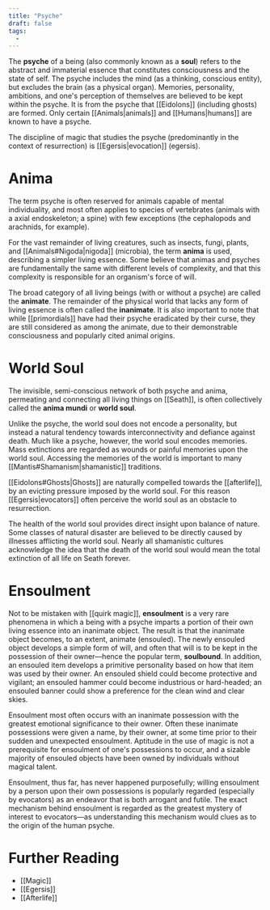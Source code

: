 ```yaml
---
title: "Psyche"
draft: false
tags:
  - 
---
```


The **psyche** of a being (also commonly known as a **soul**) refers to the abstract and immaterial essence that constitutes consciousness and the state of self. The psyche includes the mind (as a thinking, conscious entity), but excludes the brain (as a physical organ). Memories, personality, ambitions, and one's perception of themselves are believed to be kept within the psyche. It is from the psyche that [[Eidolons]] (including ghosts) are formed. Only certain [[Animals|animals]] and [[Humans|humans]] are known to have a psyche.

The discipline of magic that studies the psyche (predominantly in the context of resurrection) is [[Egersis|evocation]] (egersis).

# Anima
The term psyche is often reserved for animals capable of mental individuality, and most often applies to species of vertebrates (animals with a axial endoskeleton; a spine) with few exceptions (the cephalopods and arachnids, for example). 

For the vast remainder of living creatures, such as insects, fungi, plants, and [[Animals#Nigoda|nigoda]] (microbia), the term **anima** is used, describing a simpler living essence. Some believe that animas and psyches are fundamentally the same with different levels of complexity, and that this complexity is responsible for an organism's force of will.

The broad category of all living beings (with or without a psyche) are called the **animate**. The remainder of the physical world that lacks any form of living essence is often called the **inanimate**. It is also important to note that while [[primordials]] have had their psyche eradicated by their curse, they are still considered as among the animate, due to their demonstrable consciousness and popularly cited animal origins.

# World Soul
The invisible, semi-conscious network of both psyche and anima, permeating and connecting all living things on [[Seath]], is often collectively called the **anima mundi** or **world soul**. 

Unlike the psyche, the world soul does not encode a personality, but instead a natural tendency towards interconnectivity and defiance against death. Much like a psyche, however, the world soul encodes memories. Mass extinctions are regarded as wounds or painful memories upon the world soul. Accessing the memories of the world is important to many [[Mantis#Shamanism|shamanistic]] traditions.

[[Eidolons#Ghosts|Ghosts]] are naturally compelled towards the [[afterlife]], by an evicting pressure imposed by the world soul. For this reason [[Egersis|evocators]] often perceive the world soul as an obstacle to resurrection.

The health of the world soul provides direct insight upon balance of nature. Some classes of natural disaster are believed to be directly caused by illnesses afflicting the world soul. Nearly all shamanistic cultures acknowledge the idea that the death of the world soul would mean the total extinction of all life on Seath forever.

# Ensoulment
Not to be mistaken with [[quirk magic]], **ensoulment** is a very rare phenomena in which a being with a psyche imparts a portion of their own living essence into an inanimate object. The result is that the inanimate object becomes, to an extent, animate (ensouled). The newly ensouled object develops a simple form of will, and often that will is to be kept in the possession of their owner—hence the popular term, **soulbound**. In addition, an ensouled item develops a primitive personality based on how that item was used by their owner. An ensouled shield could become protective and vigilant; an ensouled hammer could become industrious or hard-headed; an ensouled banner could show a preference for the clean wind and clear skies.

Ensoulment most often occurs with an inanimate possession with the greatest emotional significance to their owner. Often these inanimate possessions were given a name, by their owner, at some time prior to their sudden and unexpected ensoulment. Aptitude in the use of magic is not a prerequisite for ensoulment of one's possessions to occur, and a sizable majority of ensouled objects have been owned by individuals without magical talent. 

Ensoulment, thus far, has never happened purposefully; willing ensoulment by a person upon their own possessions is popularly regarded (especially by evocators) as an endeavor that is both arrogant and futile. The exact mechanism behind ensoulment is regarded as the greatest mystery of interest to evocators—as understanding this mechanism would clues as to the origin of the human psyche.

# Further Reading
- [[Magic]]
- [[Egersis]]
- [[Afterlife]]